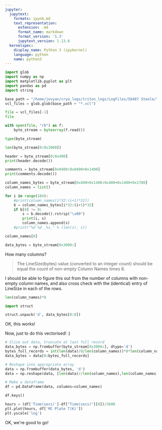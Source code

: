```yaml
---
jupyter:
  jupytext:
    formats: ipynb,md
    text_representation:
      extension: .md
      format_name: markdown
      format_version: '1.3'
      jupytext_version: 1.13.6
  kernelspec:
    display_name: Python 3 (ipykernel)
    language: python
    name: python3
---
```


```python
import glob
import numpy as np
import matplotlib.pyplot as plt
import pandas as pd
import string
```

```python
base_path = "/home/jovyan/cryo_logs/triton_logs/LogFiles/58487 Steele/"
vcl_files = glob.glob(base_path + "*.vcl")
```

```python
file = vcl_files[-1]
file
```

```python
with open(file, "rb") as f:
    byte_stream = bytearray(f.read())
```

```python
type(byte_stream)
```

```python
len(byte_stream[0:0x3000])
```

```python
header = byte_stream[0:0x400]
print(header.decode())
```

```python
comments = byte_stream[0x0400:0x0400+0x1400]
print(comments.decode())
```

```python
column_names_bytes = byte_stream[0x400+0x1400:0x400+0x1400+0x1700]
column_names = list()

for i in range(184):
    #print(column_names[i*32:(i+1)*32])
    b = column_names_bytes[i*32:(i+1)*32]
    if b[0] != 0:
        s = b.decode().rstrip("\x00")
        print(i, s)
        column_names.append(s)
    #print("%d %d _%s_" % (len(s), s))
```

```python
column_names[0]
```

```python
data_bytes = byte_stream[0x3000:]
```

How many columns? 

> The LineSize(bytes) value (converted to an integer count) should be equal the count of non-empty Column Names times 8.

I should be able to figure this out from the number of columns with non-empty column names, and also cross check with the (identical) entry of LineSize in each of the rows. 

```python
len(column_names)*8
```

```python
import struct
```

```python
struct.unpack('d', data_bytes[0:8])
```

OK, this works!

Now, just to do this vectorised! :)

```python
# Slice out data, truncate at last full record
data_bytes = np.frombuffer(byte_stream[0x3000:], dtype='d')
bytes_full_records = int(len(data)/8/len(column_names))*8*len(column_names)
data_bytes = data[0:bytes_full_records]

# Reshape into appropriate array
data = np.frombuffer(data_bytes, 'd')
data = np.reshape(data, [len(data)//len(column_names),len(column_names)])

# Make a dataframe
df = pd.DataFrame(data, columns=column_names)
```

```python
df.keys()
```

```python
hours = (df['Time(secs)']-df["Time(secs)"][0])/3600
plt.plot(hours, df['MC Plate T(K)'])
plt.yscale('log')
```

OK, we're good to go!
